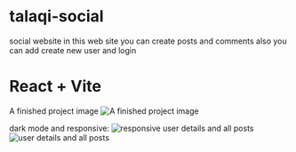 # talaqi-social
 social website
in this web site you can create posts and comments also you can add create new user and login

# React + Vite
A finished project image
![A finished project image](https://github.com/user-attachments/assets/e92764a6-d6b8-4168-80bf-a296995354dd)

dark mode and responsive:
![responsive](https://github.com/user-attachments/assets/987fc246-fdc7-4501-85ce-90dff421cb08)
user details and all posts
![user details and all posts](https://github.com/user-attachments/assets/3298b1e4-69df-470e-85c5-ee8650c46319)

